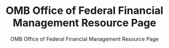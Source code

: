 ---
layout: resources-landing
title: "OMB Office of Federal Financial Management Resource Page"
subtitle: "OMB Office of Federal Financial Management Resource Page"
filters: federal-financial-assistance uniform-guidance-2-cfr-200 website omb
external_link: https://www.whitehouse.gov/omb/office-federal-financial-management/
---